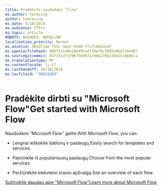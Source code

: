 ```yaml
---
title: Pradėkite naudodami "Flow"
ms.author: toresing
author: tomresing
ms.date: 5/18/2018
ms.audience: ITPro
ms.topic: article
ROBOTS: NOINDEX, NOFOLLOW
localization_priority: Normal
ms.assetid: 46adf2ae-f55c-4ae5-9540-7fcfcb0a3e4f
ms.openlocfilehash: 008f17cd8e266497ad339e79c2095e06d7184d67
ms.sourcegitcommit: 037331d71f06750d972c0b6278b23bb15c4806ca
ms.translationtype: MT
ms.contentlocale: lt-LT
ms.lasthandoff: 10/18/2019
ms.locfileid: "36524203"
---
```

# <a name="get-started-with-microsoft-flow"></a><span data-ttu-id="311b6-102">Pradėkite dirbti su "Microsoft Flow"</span><span class="sxs-lookup"><span data-stu-id="311b6-102">Get started with Microsoft Flow</span></span>

<span data-ttu-id="311b6-103">Naudodami "Microsoft Flow" galite:</span><span class="sxs-lookup"><span data-stu-id="311b6-103">With Microsoft Flow, you can:</span></span>
  
- <span data-ttu-id="311b6-104">Lengvai ieškokite šablonų ir paslaugų.</span><span class="sxs-lookup"><span data-stu-id="311b6-104">Easily search for templates and services.</span></span>
    
- <span data-ttu-id="311b6-105">Pasirinkite iš populiariausių paslaugų.</span><span class="sxs-lookup"><span data-stu-id="311b6-105">Choose from the most popular services.</span></span>
    
- <span data-ttu-id="311b6-106">Peržiūrėkite kiekvieno srauto apžvalgą.</span><span class="sxs-lookup"><span data-stu-id="311b6-106">See an overview of each flow.</span></span>
    
[<span data-ttu-id="311b6-107">Sužinokite daugiau apie "Microsoft Flow"</span><span class="sxs-lookup"><span data-stu-id="311b6-107">Learn more about Microsoft Flow</span></span>](https://go.microsoft.com/fwlink/?linkid=874446)
  

